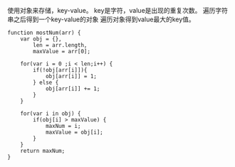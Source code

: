 使用对象来存储，key-value。
key是字符，value是出现的重复次数。
遍历字符串之后得到一个key-value的对象
遍历对象得到value最大的key值。

```
function mostNum(arr) {
    var obj = {},
        len = arr.length,
        maxValue = arr[0];

    for(var i = 0 ;i < len;i++) {
        if(!obj[arr[i]]){
            obj[arr[i]] = 1;
        } else {
            obj[arr[i]] += 1;
        }
    }

    for(var i in obj) {
        if(obj[i] > maxValue) {
            maxNum = i;
            maxValue = obj[i];
        }
    }
    return maxNum;
}
```
